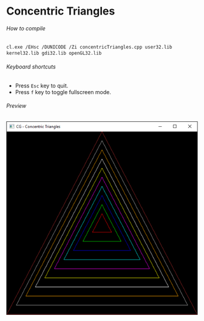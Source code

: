 Concentric Triangles
===================

###### How to compile

```
cl.exe /EHsc /DUNICODE /Zi concentricTriangles.cpp user32.lib kernel32.lib gdi32.lib openGL32.lib
```

###### Keyboard shortcuts
- Press ```Esc``` key to quit.
- Press ```f``` key to toggle fullscreen mode.

###### Preview
![concentricTriangles][concentricTriangles-image]

<!-- Image declaration -->

[concentricTriangles-image]: ./preview/concentricTriangles.png "Concentric Triangles"
